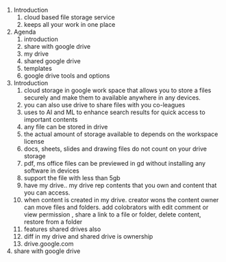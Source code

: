 1. Introduction
	1. cloud based file storage service 
	2. keeps all your work in one place
2. Agenda
	1. introduction
	2. share with google drive
	3. my drive
	4. shared google drive
	5. templates
	6. google drive tools and options
3. Introduction
	1. cloud storage in google work space that allows you to store a files securely and make them to available anywhere in any devices.
	2. you can also use drive to share files with you co-leagues
	3. uses to AI and ML to enhance search results for quick access to important contents
	4. any file can be stored in drive
	5. the actual amount of storage available to depends on the workspace license
	6. docs, sheets, slides and drawing files do not count on your drive storage
	7. pdf, ms office files can be previewed in gd without installing any software in devices
	8. support the file with less than 5gb
	9. have my drive.. my drive rep contents that you own and content that you can access. 
	10. when content is created in my drive. creator wons the content owner can move files and folders. add colobrators with edit comment or view permission , share a link to a file or folder, delete content, restore from a folder
	11. features shared drives also
	12. diff in my drive and shared drive is ownership
	13. drive.google.com
4. share with google drive
